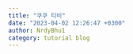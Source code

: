 ```yaml
---
title: "쿠쿠 티비"
date: "2023-04-02 12:26:47 +0300"
author: NrdyBhu1
category: tutorial blog
---
```

